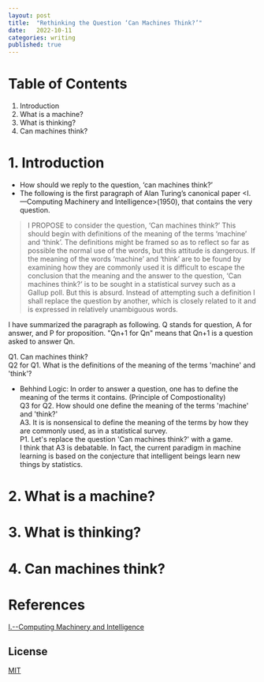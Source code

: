```yaml
---
layout: post
title:  "Rethinking the Question ‘Can Machines Think?’"
date:   2022-10-11
categories: writing
published: true
---
```

# Table of Contents
1. Introduction
2. What is a machine?
3. What is thinking?
4. Can machines think?

# 1. Introduction
* How should we reply to the question, ‘can machines think?’
* The following is the first paragraph of Alan Turing’s canonical paper <I.—Computing Machinery and Intelligence>(1950), that contains the very question.

> I PROPOSE to consider the question, ‘Can machines think?’ This should begin with definitions of the meaning of the terms ‘machine’ and ‘think’. The definitions might be framed so as to reflect so far as possible the normal use of the words, but this attitude is dangerous. If the meaning of the words ‘machine’ and ‘think’ are to be found by examining how they are commonly used it is difficult to escape the conclusion that the meaning and the answer to the question, ‘Can machines think?’ is to be sought in a statistical survey such as a Gallup poll. But this is absurd. Instead of attempting such a definition I shall replace the question by another, which is closely related to it and is expressed in relatively unambiguous words.

I have summarized the paragraph as following. Q stands for question, A for answer, and P for proposition. "Qn+1 for Qn" means that Qn+1 is a question asked to answer Qn.  

Q1. Can machines think?
<br>Q2 for Q1. What is the definitions of the meaning of the terms 'machine' and 'think'?
  * Behhind Logic: In order to answer a question, one has to define the meaning of the terms it contains. (Principle of Compostionality)
<br>Q3 for Q2. How should one define the meaning of the terms 'machine' and 'think?'
<br>A3. It is is nonsensical to define the meaning of the terms by how they are commonly used, as in a statistical survey.
<br>P1. Let's replace the question 'Can machines think?' with a game.
<br>I think that A3 is debatable. In fact, the current paradigm in machine learning is based on the conjecture that intelligent beings learn new things by statistics. 

# 2. What is a machine?

# 3. What is thinking?

# 4. Can machines think?

# References
[I.--Computing Machinery and Intelligence](https://academic.oup.com/mind/article/LIX/236/433/986238)

<!-- %enddocs -->

## License

[MIT](./LICENSE)
